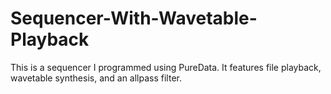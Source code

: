 # Sequencer-With-Wavetable-Playback
This is a sequencer I programmed using PureData. It features file playback, wavetable synthesis, and an allpass filter.

